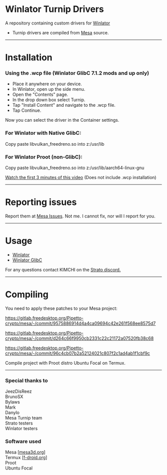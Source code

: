 # Winlator Turnip Drivers
A repository containing custom drivers for <a href="https://github.com/brunodev85/winlator">Winlator</a>
- Turnip drivers are compiled from <a href="https://docs.mesa3d.org/index.html">Mesa</a> source.

---

# Installation

### Using the .wcp file (Winlator GlibC 7.1.2 mods and up only)

- Place it anywhere on your device.
- In Winlator, open up the side menu.
- Open the "Contents" page.
- In the drop down box select Turnip.
- Tap "Install Content" and navigate to the .wcp file.
- Tap Continue.</br>

Now you can select the driver in the Container settings.

### For Winlator with Native GlibC:

Copy paste libvulkan_freedreno.so into z:/usr/lib

### For Winlator Proot (non-GlibC):

Copy paste libvulkan_freedreno.so into z:/usr/lib/aarch64-linux-gnu


[Watch the first 3 minutes of this video](https://youtu.be/rQTpv2rtiOY?t=35) (Does not include .wcp installation)

---

# Reporting issues

Report them at <a href="https://gitlab.freedesktop.org/mesa/mesa/-/issues">Mesa Issues</a>.
Not me. I cannot fix, nor will I report for you.

---

# Usage

- [Winlator](docs/winlator.md)
- [Winlator GlibC](docs/winlatorglibc.md)

For any questions contact KIMCHI on the <a href="https://discord.gg/YhpdhVBmXX">Strato discord.</a>

---

# Compiling

You need to apply these patches to your Mesa project:

https://gitlab.freedesktop.org/Pipetto-crypto/mesa/-/commit/9575886914d4a4ca09694c42e261f568ee8575d7

https://gitlab.freedesktop.org/Pipetto-crypto/mesa/-/commit/d264c66f9950cb2331c22c21172a07520fb38c68

https://gitlab.freedesktop.org/Pipetto-crypto/mesa/-/commit/96c4cb07b2a52124021c807f2c1ad4ab1f1cbf9c

Compile project with Proot distro Ubuntu Focal on Termux.

---

### Special thanks to
JeezDisReez<br/>
BrunoSX<br/>
Bylaws<br/>
Mark<br/>
Danylo<br/>
Mesa Turnip team<br/>
Strato testers<br/>
Winlator testers<br/>

### Software used
Mesa [<a href="mesa3d.org">mesa3d.org</a>]<br/>
Termux [<a href="https://f-droid.org/repo/com.termux_1000.apk">f-droid.org</a>]<br/>
Proot<br/>
Ubuntu Focal<br/>
